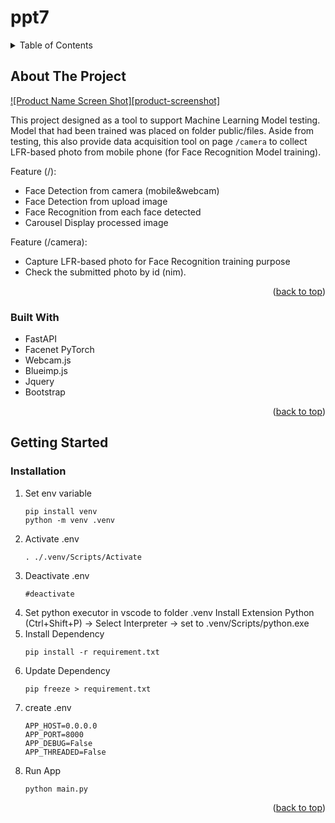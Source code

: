 # ppt7
<a name="readme-top"></a>


<!-- TABLE OF CONTENTS -->
<details>
  <summary>Table of Contents</summary>
  <ol>
    <li>
      <a href="#about-the-project">About The Project</a>
      <ul>
        <li><a href="#built-with">Built With</a></li>
      </ul>
    </li>
    <li>
      <a href="#getting-started">Getting Started</a>
      <ul>
        <li><a href="#installation">Installation</a></li>
      </ul>
    </li>
  </ol>
</details>

<!-- ABOUT THE PROJECT -->
## About The Project

[![Product Name Screen Shot][product-screenshot]](https://raw.githubusercontent.com/radenfajrus/ppt7/master/public/home.png)

This project designed as a tool to support Machine Learning Model testing. Model that had been trained was placed on folder public/files. Aside from testing, this  also provide data acquisition tool on page `/camera` to collect LFR-based photo from mobile phone (for Face Recognition Model training). 

Feature (/):
* Face Detection from camera (mobile&webcam) 
* Face Detection from upload image 
* Face Recognition from each face detected
* Carousel Display processed image  

Feature (/camera):
* Capture LFR-based photo for Face Recognition training purpose
* Check the submitted photo by id (nim).


<p align="right">(<a href="#readme-top">back to top</a>)</p>

### Built With

* FastAPI
* Facenet PyTorch
* Webcam.js
* Blueimp.js
* Jquery
* Bootstrap

<p align="right">(<a href="#readme-top">back to top</a>)</p>


<!-- GETTING STARTED -->
## Getting Started

### Installation


1. Set env variable
   ```
   pip install venv
   python -m venv .venv
   ```
2. Activate .env
   ```
   . ./.venv/Scripts/Activate
   ```
3. Deactivate .env
   ```
   #deactivate
   ```
4. Set python executor in vscode to folder .venv
   Install Extension Python
   (Ctrl+Shift+P) -> Select Interpreter -> set to .venv/Scripts/python.exe
5. Install Dependency
   ```
   pip install -r requirement.txt
   ```
6. Update Dependency
   ```
   pip freeze > requirement.txt
   ```
7. create .env 
   ```
   APP_HOST=0.0.0.0
   APP_PORT=8000
   APP_DEBUG=False
   APP_THREADED=False
   ```
8. Run App
   ```
   python main.py
   ```

<p align="right">(<a href="#readme-top">back to top</a>)</p>
